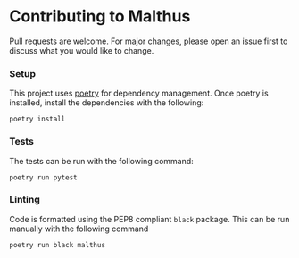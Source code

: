 # Contributing to Malthus

Pull requests are welcome. For major changes, please open an issue first
to discuss what you would like to change.

### Setup

This project uses [poetry](https://python-poetry.org/) for dependency management. Once poetry is installed, install the dependencies with the following:

```
poetry install
```

### Tests
The tests can be run with the following command:

```
poetry run pytest
```

### Linting
Code is formatted using the PEP8 compliant `black` package. This can be run manually with the following command

```
poetry run black malthus